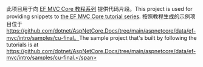 <span data-ttu-id="e831e-101">此项目用于向 [EF MVC Core 教程系列](https://docs.microsoft.com/aspnet/core/data/ef-mvc/intro) 提供代码片段。</span><span class="sxs-lookup"><span data-stu-id="e831e-101">This project is used for providing snippets to [the EF MVC Core tutorial series](https://docs.microsoft.com/aspnet/core/data/ef-mvc/intro).</span></span> <span data-ttu-id="e831e-102">按照教程生成的示例项目位于 https://github.com/dotnet/AspNetCore.Docs/tree/main/aspnetcore/data/ef-mvc/intro/samples/cu-final。</span><span class="sxs-lookup"><span data-stu-id="e831e-102">The sample project that's built by following the tutorials is at https://github.com/dotnet/AspNetCore.Docs/tree/main/aspnetcore/data/ef-mvc/intro/samples/cu-final.</span></span>
